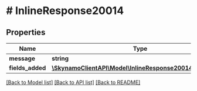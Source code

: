 # # InlineResponse20014

## Properties

Name | Type | Description | Notes
------------ | ------------- | ------------- | -------------
**message** | **string** |  | [optional]
**fields_added** | [**\SkynamoClientAPI\Model\InlineResponse20014FieldsAdded**](InlineResponse20014FieldsAdded.md) |  | [optional]

[[Back to Model list]](../../README.md#models) [[Back to API list]](../../README.md#endpoints) [[Back to README]](../../README.md)

